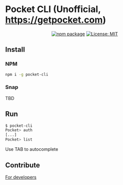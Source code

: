 # Pocket CLI (Unofficial, https://getpocket.com)

<p align="center">
    <a href="https://badge.fury.io/js/pocket-cli"><img src="https://badge.fury.io/js/pocket-cli.svg" alt="npm package"></a>
    <a href="https://opensource.org/licenses/MIT"><img src="https://img.shields.io/badge/License-MIT-yellow.svg" alt="License: MIT"></a>
</p>

## Install

### NPM

```bash
npm i -g pocket-cli
```

### Snap

TBD

## Run

```bash
$ pocket-cli
Pocket> auth
[...]
Pocket> list 
```

Use TAB to autocomplete

## Contribute

[For developers](DEVELOPERS.md)
